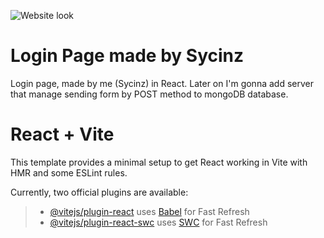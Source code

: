 ![Website look](/RepoIMGS/loginPage.jpg)

# Login Page made by Sycinz

Login page, made by me (Sycinz) in React.
Later on I'm gonna add server that manage sending form
by POST method to mongoDB database.

# React + Vite

This template provides a minimal setup to get React working in Vite with HMR and some ESLint rules.

Currently, two official plugins are available:

> - [@vitejs/plugin-react](https://github.com/vitejs/vite-plugin-react/blob/main/packages/plugin-react/README.md) uses [Babel](https://babeljs.io/) for Fast Refresh
> - [@vitejs/plugin-react-swc](https://github.com/vitejs/vite-plugin-react-swc) uses [SWC](https://swc.rs/) for Fast Refresh
